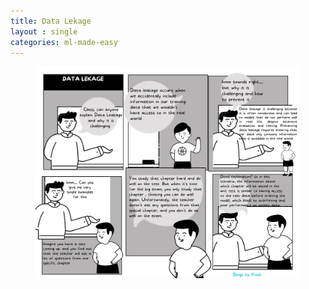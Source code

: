 ```yaml
---
title: Data Lekage
layout : single
categories: ml-made-easy
---
```


<div class="container">
  <div class="row justify-content-center">
    <div class="col-md-8">
      <figure class="text-center">
        <img src="/assets/images/ml-made-easy/DataLekage.png" class="img-fluid">
      </figure>
    </div>
  </div>
</div>

